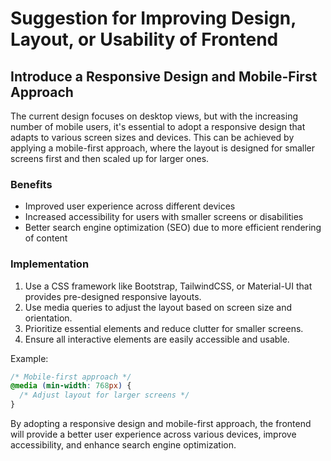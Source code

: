 # Suggestion for Improving Design, Layout, or Usability of Frontend

## Introduce a Responsive Design and Mobile-First Approach

The current design focuses on desktop views, but with the increasing number of mobile users, it's essential to adopt a responsive design that adapts to various screen sizes and devices. This can be achieved by applying a mobile-first approach, where the layout is designed for smaller screens first and then scaled up for larger ones.

### Benefits

* Improved user experience across different devices
* Increased accessibility for users with smaller screens or disabilities
* Better search engine optimization (SEO) due to more efficient rendering of content

### Implementation

1. Use a CSS framework like Bootstrap, TailwindCSS, or Material-UI that provides pre-designed responsive layouts.
2. Use media queries to adjust the layout based on screen size and orientation.
3. Prioritize essential elements and reduce clutter for smaller screens.
4. Ensure all interactive elements are easily accessible and usable.

Example:

```css
/* Mobile-first approach */
@media (min-width: 768px) {
  /* Adjust layout for larger screens */
}
```

By adopting a responsive design and mobile-first approach, the frontend will provide a better user experience across various devices, improve accessibility, and enhance search engine optimization.